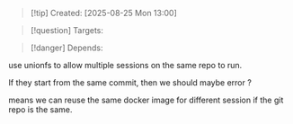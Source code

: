 
>[!tip] Created: [2025-08-25 Mon 13:00]

>[!question] Targets: 

>[!danger] Depends: 

use unionfs to allow multiple sessions on the same repo to run.

If they start from the same commit, then we should maybe error ?

means we can reuse the same docker image for different session if the git repo is the same.